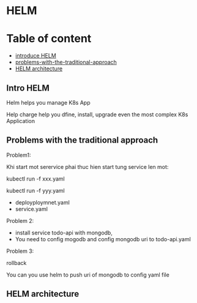 # HELM

# Table of content 
- [introduce HELM](#intro)
- [problems-with-the-traditional-approach](#problems-with-the-traditional-approach)
- [HELM architecture ](#helm-architecture )



## Intro HELM

Helm helps you manage K8s App

Help charge help you dfine, install, upgrade even the most complex K8s Application 

## Problems with the traditional approach 

Problem1: 

Khi start mot serervice phai thuc hien start tung  service len mot:

kubectl run -f xxx.yaml

kubectl run -f yyy.yaml

- deployploymnet.yaml
- service.yaml

Problem 2:

- install service todo-api with mongodb,
- You need to config mogodb and config mongodb uri to todo-api.yaml

Problem 3:

rollback


You can you use helm to push uri of mongodb to config yaml file


## HELM architecture 